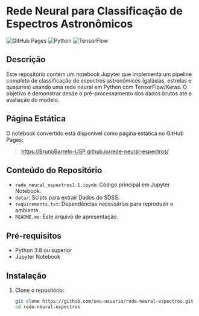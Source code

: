 # Rede Neural para Classificação de Espectros Astronômicos

![GitHub Pages](https://img.shields.io/badge/GitHub%20Pages-Disponível-blue) ![Python](https://img.shields.io/badge/Python-3.8%2B-blue) ![TensorFlow](https://img.shields.io/badge/TensorFlow-2.x-orange)

## Descrição
Este repositório contém um notebook Jupyter que implementa um pipeline completo de classificação de espectros astronômicos (galáxias, estrelas e quasares) usando uma rede neural em Python com TensorFlow/Keras. O objetivo é demonstrar desde o pré-processamento dos dados brutos até a avaliação do modelo.

## Página Estática
O notebook convertido está disponível como página estática no GitHub Pages:

> https://BrunoBarreto-USP.github.io/rede-neural-espectros/

## Conteúdo do Repositório
- `rede_neural_espectros1.1.ipynb`: Código principal em Jupyter Notebook.  
- `data/`: Scipts para extrair Dados do SDSS.  
- `requirements.txt`: Dependências necessárias para reproduzir o ambiente.  
- `README.md`: Este arquivo de apresentação.

## Pré-requisitos
- Python 3.8 ou superior  
- Jupyter Notebook  

## Instalação
1. Clone o repositório:  
   ```bash
   git clone https://github.com/seu-usuario/rede-neural-espectros.git
   cd rede-neural-espectros
